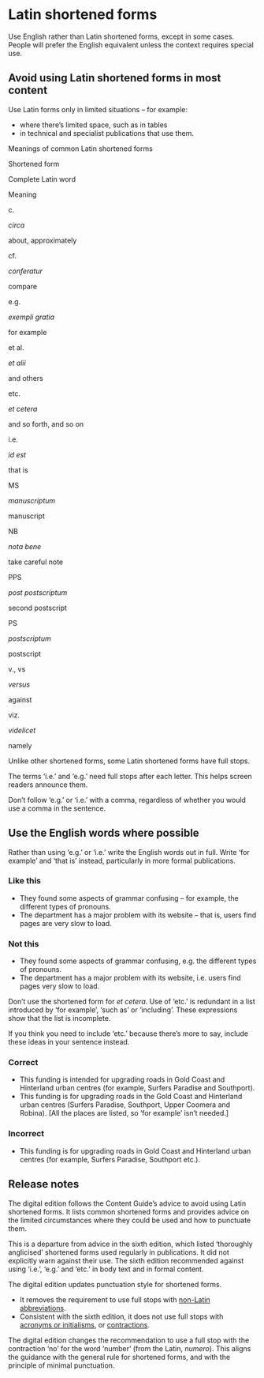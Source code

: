Latin shortened forms
=====================

Use English rather than Latin shortened forms, except in some cases. People will prefer the English equivalent unless the context requires special use.

Avoid using Latin shortened forms in most content
-------------------------------------------------

Use Latin forms only in limited situations – for example:

*   where there’s limited space, such as in tables
*   in technical and specialist publications that use them.

Meanings of common Latin shortened forms

Shortened form

Complete Latin word

Meaning

c.

_circa_

about, approximately

cf.

_conferatur_

compare

e.g.

_exempli gratia_

for example

et al.

_et alii_

and others

etc.

_et cetera_

and so forth, and so on

i.e.

_id est_

that is

MS

_manuscriptum_

manuscript

NB

_nota bene_

take careful note

PPS

_post postscriptum_

second postscript

PS

_postscriptum_

postscript

v., vs

_versus_

against

viz.

_videlicet_

namely

Unlike other shortened forms, some Latin shortened forms have full stops.

The terms ‘i.e.’ and ‘e.g.’ need full stops after each letter. This helps screen readers announce them.

Don’t follow ‘e.g.’ or ‘i.e.’ with a comma, regardless of whether you would use a comma in the sentence.

Use the English words where possible
------------------------------------

Rather than using ‘e.g.’ or ‘i.e.’ write the English words out in full. Write ‘for example’ and ‘that is’ instead, particularly in more formal publications.

### Like this

*   They found some aspects of grammar confusing – for example, the different types of pronouns.
*   The department has a major problem with its website – that is, users find pages are very slow to load.

### Not this

*   They found some aspects of grammar confusing, e.g. the different types of pronouns.
*   The department has a major problem with its website, i.e. users find pages very slow to load.

Don’t use the shortened form for _et cetera_. Use of ‘etc.’ is redundant in a list introduced by ‘for example’, ‘such as’ or ‘including’. These expressions show that the list is incomplete.

If you think you need to include ‘etc.’ because there’s more to say, include these ideas in your sentence instead.

### Correct

*   This funding is intended for upgrading roads in Gold Coast and Hinterland urban centres (for example, Surfers Paradise and Southport).
*   This funding is for upgrading roads in the Gold Coast and Hinterland urban centres (Surfers Paradise, Southport, Upper Coomera and Robina). \[All the places are listed, so ‘for example’ isn’t needed.\]

### Incorrect

*   This funding is for upgrading roads in Gold Coast and Hinterland urban centres (for example, Surfers Paradise, Southport etc.).

Release notes
-------------

The digital edition follows the Content Guide’s advice to avoid using Latin shortened forms. It lists common shortened forms and provides advice on the limited circumstances where they could be used and how to punctuate them. 

This is a departure from advice in the sixth edition, which listed ‘thoroughly anglicised’ shortened forms used regularly in publications. It did not explicitly warn against their use. The sixth edition recommended against using ‘i.e.’, ‘e.g.’ and ‘etc.’ in body text and in formal content.

The digital edition updates punctuation style for shortened forms. 

*   It removes the requirement to use full stops with [non-Latin abbreviations](/node/184).
*   Consistent with the sixth edition, it does not use full stops with [acronyms or initialisms](/node/190), or [contractions](/node/191).

The digital edition changes the recommendation to use a full stop with the contraction ‘no’ for the word ‘number’ (from the Latin, _numero_). This aligns the guidance with the general rule for shortened forms, and with the principle of minimal punctuation.